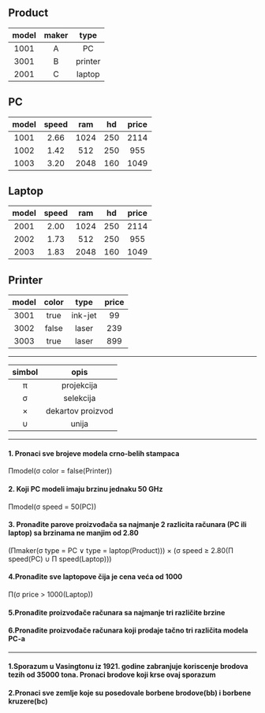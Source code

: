 ## **Product**
model| maker|  type
:---:|:----:|:-----:
1001 |     A|   PC
3001 |     B|printer
2001 |     C|laptop

## **PC**
model| speed|    ram|   hd| price
:---:|:----:|:-----:|:---:|:----:
1001 |  2.66|   1024|  250|  2114
1002 |  1.42|    512|  250|   955
1003 |  3.20|   2048|  160|  1049

## **Laptop**
model| speed|    ram|  hd | price
:---:|:----:|:-----:|:---:|:----:
2001 |  2.00|   1024|  250|  2114
2002 |  1.73|    512|  250|   955
2003 |  1.83|   2048|  160|  1049

## **Printer**
model| color|   type| price
:---:|:----:|:-----:|:----:
3001 |  true|ink-jet|    99
3002 | false|  laser|   239
3003 |  true|  laser|   899

---
 simbol|                opis
:-----:|:------------------:
   &pi;|          projekcija
&sigma;|           selekcija
&times;|   dekartov proizvod 
  &cup;|               unija
  
---

#### 1. Pronaci sve brojeve modela crno-belih stampaca

&Pi;model(&sigma; color = false(Printer))

#### 2. Koji PC modeli imaju brzinu jednaku 50 GHz

&Pi;model(&sigma; speed = 50(PC))

#### 3. Pronađite parove proizvođača sa najmanje 2 razlicita računara (PC ili laptop) sa brzinama ne manjim od 2.80

(&Pi;maker(&sigma; type = PC &or; type = laptop(Product))) &times; (&sigma; speed &ge; 2.80(&Pi; speed(PC) &cup; &Pi; speed(Laptop)))


#### 4.Pronađite sve laptopove čija je cena veća od 1000

&Pi;(&sigma; price > 1000(Laptop))

#### 5.Pronađite proizvođače računara sa najmanje tri različite brzine



#### 6.Pronađite proizvođače računara koji prodaje tačno tri različita modela PC-a
---
#### 1.Sporazum u Vasingtonu iz 1921. godine zabranjuje koriscenje brodova tezih od 35000 tona. Pronaci brodove koji krse ovaj sporazum
#### 2.Pronaci sve zemlje koje su posedovale borbene brodove(bb) i borbene kruzere(bc)